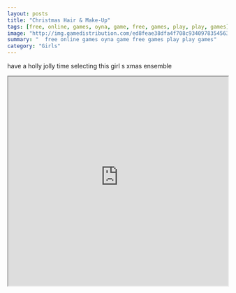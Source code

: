 ```yaml
---
layout: posts
title: "Christmas Hair & Make-Up"
tags: [free, online, games, oyna, game, free, games, play, play, games]
image: "http://img.gamedistribution.com/ed8feae38dfa4f708c93409783545639.jpg"
summary: "  free online games oyna game free games play play games"
category: "Girls"
---
```


have a holly jolly time selecting this girl s xmas ensemble

<iframe width="100%" height="480px;" src="http://flash.gamedistribution.com?game=ed8feae38dfa4f708c93409783545639"></iframe>